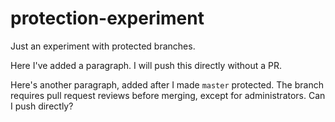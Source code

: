 # protection-experiment
Just an experiment with protected branches.

Here I've added a paragraph. I will push this directly without a PR.

Here's another paragraph, added after I made `master` protected. The
branch requires pull request reviews before merging, except for
administrators. Can I push directly?

